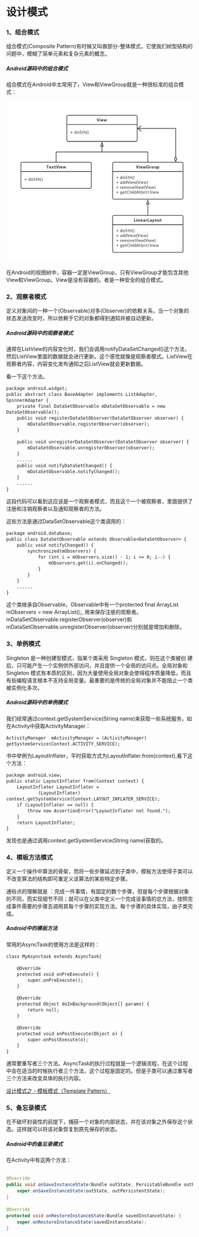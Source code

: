# 设计模式

### 1、组合模式

组合模式(Composite Pattern)有时候又叫做部分-整体模式，它使我们树型结构的问题中，模糊了简单元素和复杂元素的概念。

##### Android源码中的组合模式

组合模式在Android中太常用了，View和ViewGroup就是一种很标准的组合模式：

![image](https://github.com/luojiawei/Notes/blob/master/Android/Picture/组合模式.png)

在Android的视图树中，容器一定是ViewGroup，只有ViewGroup才能包含其他View和ViewGroup。View是没有容器的。者是一种安全的组合模式。

### 2、观察者模式

定义对象间的一种一个(Observable)对多(Observer)的依赖关系，当一个对象的状态发送改变时，所以依赖于它的对象都得到通知并被自动更新。

##### Android源码中的观察者模式
通常在ListView的内容变化时，我们会调用notifyDataSetChanged()这个方法，然后ListView里面的数据就会进行更新。这个感觉就像是观察者模式。ListView在观察者内容，内容变化发布通知之后ListView就会更新数据。

看一下这个方法。


```
package android.widget;
public abstract class BaseAdapter implements ListAdapter, SpinnerAdapter {
    private final DataSetObservable mDataSetObservable = new DataSetObservable();
    public void registerDataSetObserver(DataSetObserver observer) {
        mDataSetObservable.registerObserver(observer);
    }

    public void unregisterDataSetObserver(DataSetObserver observer) {
        mDataSetObservable.unregisterObserver(observer);
    }
    ......
    public void notifyDataSetChanged() {
        mDataSetObservable.notifyChanged();
    }
    ......
}
```

这段代码可以看到这应该是一个观察者模式，而且这个一个被观察者，里面提供了注册和注销观察者以及通知观察者的方法。

这些方法是通过DataSetObservable这个类调用的：


```
package android.database;
public class DataSetObservable extends Observable<DataSetObserver> {   
    public void notifyChanged() {
        synchronized(mObservers) {
            for (int i = mObservers.size() - 1; i >= 0; i--) {
                mObservers.get(i).onChanged();
            }
        }
    }
    ......
}
```
这个类继承自Observable，Observable中有一个protected final ArrayList<T> mObservers = new ArrayList<T>();, 
用来保存注册的观察者。mDataSetObservable.registerObserver(observer)和mDataSetObservable.unregisterObserver(observer)分别就是增加和删除。

### 3、单例模式

Singleton 是一种创建型模式，指某个类采用 Singleton 模式，则在这个类被创 建后，只可能产生一个实例供外部访问，并且提供一个全局的访问点。全局对象和 Singleton 模式有本质的区别，因为大量使用全局对象会使得程序质量降低，而且有些编程语言根本不支持全局变量。最重要的是传统的全局对象并不能阻止一个类被实例化多次。

##### Android源码中的单例模式

我们经常通过context.getSystemService(String name)来获取一些系统服务，如在Activity中获取ActivityManager：


```
ActivityManager  mActivityManager = (ActivityManager) getSystemService(Context.ACTIVITY_SERVICE);
```


书中举例为LayoutInflater，平时获取方式为LayoutInflater.from(context),看下这个方法：


```
package android.view;
public static LayoutInflater from(Context context) {
    LayoutInflater LayoutInflater =
            (LayoutInflater) context.getSystemService(Context.LAYOUT_INFLATER_SERVICE);
    if (LayoutInflater == null) {
        throw new AssertionError("LayoutInflater not found.");
    }
    return LayoutInflater;
}
```

发现也是通过调用context.getSystemService(String name)获取的。
### 4、模板方法模式

定义一个操作中算法的骨架，而将一些步骤延迟到子类中，模板方法使得子类可以不改变算法的结构即可重定义该算法的某些特定步骤。

通俗点的理解就是 ：完成一件事情，有固定的数个步骤，但是每个步骤根据对象的不同，而实现细节不同；就可以在父类中定义一个完成该事情的总方法，按照完成事件需要的步骤去调用其每个步骤的实现方法。每个步骤的具体实现，由子类完成。

##### Android中的模板方法

常用的AsyncTask的使用方法是这样的：


```
class MyAsynctask extends AsyncTask{

    @Override
    protected void onPreExecute() {
        super.onPreExecute();
    }

    @Override
    protected Object doInBackground(Object[] params) {
        return null;
    }

    @Override
    protected void onPostExecute(Object o) {
        super.onPostExecute(o);
    }
}
```


通常要重写者三个方法。AsyncTask的执行过程就是一个逻辑流程，在这个过程中会在适当的时候执行者三个方法，这个过程是固定的。但是子类可以通过重写者三个方法来改变具体的执行内容。

[设计模式之 - 模板模式（Template Pattern）](https://www.cnblogs.com/qq-361807535/p/6854191.html)

### 5、备忘录模式

在不破坏封装性的前提下，捕获一个对象的内部状态，并在该对象之外保存这个状态。这样就可以将该对象恢复到原先保存的状态。

##### Android中的备忘录模式

在Activity中有这两个方法：
    
```Java
    
@Override
public void onSaveInstanceState(Bundle outState, PersistableBundle outPersistentState) {
    super.onSaveInstanceState(outState, outPersistentState);
}

@Override
protected void onRestoreInstanceState(Bundle savedInstanceState) {
    super.onRestoreInstanceState(savedInstanceState);
}
```
